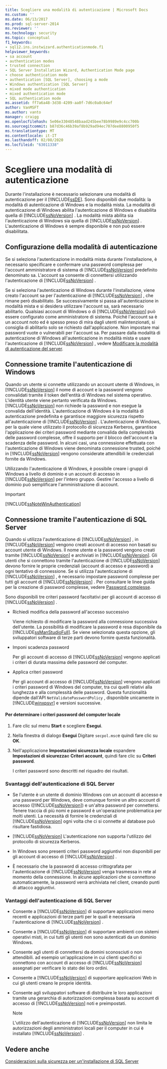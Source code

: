 ```yaml
---
title: Scegliere una modalità di autenticazione | Microsoft Docs
ms.custom: ''
ms.date: 06/13/2017
ms.prod: sql-server-2014
ms.reviewer: ''
ms.technology: security
ms.topic: conceptual
f1_keywords:
- sql12.ins.instwizard.authenticationmode.f1
helpviewer_keywords:
- sa account
- authentication modes
- trusted connection
- SQL Server Installation Wizard, Authentication Mode page
- choose authentication mode
- authentication [SQL Server], choosing a mode
- Windows authentication [SQL Server]
- mixed mode authentication
- mixed authentication mode
- SQL authentication mode
ms.assetid: ff7a6a48-3d38-4209-aa0f-7d6c0a8c64ef
author: VanMSFT
ms.author: vanto
manager: craigg
ms.openlocfilehash: 5e06e33048548baad245bee78b9989e9c4cc700b
ms.sourcegitcommit: b87d36c46b39af8b929ad94ec707dee8800950f5
ms.translationtype: MT
ms.contentlocale: it-IT
ms.lasthandoff: 02/08/2020
ms.locfileid: "63011338"
---
```

# <a name="choose-an-authentication-mode"></a>Scegliere una modalità di autenticazione
  Durante l'installazione è necessario selezionare una modalità di autenticazione per il [!INCLUDE[ssDE](../../includes/ssde-md.md)]. Sono disponibili due modalità: la modalità di autenticazione di Windows e la modalità mista. La modalità di autenticazione di Windows abilita l'autenticazione di Windows e disabilita quella di [!INCLUDE[ssNoVersion](../../includes/ssnoversion-md.md)] . La modalità mista abilita sia l'autenticazione di Windows sia quella di [!INCLUDE[ssNoVersion](../../includes/ssnoversion-md.md)] . L'autenticazione di Windows è sempre disponibile e non può essere disabilitata.  
  
## <a name="configuring-the-authentication-mode"></a>Configurazione della modalità di autenticazione  
 Se si seleziona l'autenticazione in modalità mista durante l'installazione, è necessario specificare e confermare una password complessa per l'account amministratore di sistema di [!INCLUDE[ssNoVersion](../../includes/ssnoversion-md.md)] predefinito denominato sa. L'account sa consente di connettersi utilizzando l'autenticazione di [!INCLUDE[ssNoVersion](../../includes/ssnoversion-md.md)] .  
  
 Se si seleziona l'autenticazione di Windows durante l'installazione, viene creato l'account sa per l'autenticazione di [!INCLUDE[ssNoVersion](../../includes/ssnoversion-md.md)] , che rimane però disabilitato. Se successivamente si passa all'autenticazione in modalità mista e si desidera utilizzare l'account sa, sarà necessario abilitarlo. Qualsiasi account di Windows o di [!INCLUDE[ssNoVersion](../../includes/ssnoversion-md.md)] può essere configurato come amministratore di sistema. Poiché l'account sa è un account noto ed è spesso preso di mira dagli utenti malintenzionati, si consiglia di abilitarlo solo se richiesto dall'applicazione. Non impostare mai password vuote o vulnerabili per l'account sa. Per passare dalla modalità di autenticazione di Windows all'autenticazione in modalità mista e usare l'autenticazione di [!INCLUDE[ssNoVersion](../../includes/ssnoversion-md.md)] , vedere [Modificare la modalità di autenticazione del server](../../database-engine/configure-windows/change-server-authentication-mode.md).  
  
## <a name="connecting-through-windows-authentication"></a>Connessione tramite l'autenticazione di Windows  
 Quando un utente si connette utilizzando un account utente di Windows, in [!INCLUDE[ssNoVersion](../../includes/ssnoversion-md.md)] il nome di account e la password vengono convalidati tramite il token dell'entità di Windows nel sistema operativo. L'identità utente viene pertanto verificata da Windows. [!INCLUDE[ssNoVersion](../../includes/ssnoversion-md.md)] non richiede la password e non esegue la convalida dell'identità. L'autenticazione di Windows è la modalità di autenticazione predefinita e garantisce maggiore sicurezza rispetto all'autenticazione di [!INCLUDE[ssNoVersion](../../includes/ssnoversion-md.md)] . L'autenticazione di Windows, per la quale viene utilizzato il protocollo di sicurezza Kerberos, garantisce l'applicazione dei criteri password mediante convalida della complessità delle password complesse, offre il supporto per il blocco dell'account e la scadenza delle password. In alcuni casi, una connessione effettuata con l'autenticazione di Windows viene denominata connessione trusted, poiché in [!INCLUDE[ssNoVersion](../../includes/ssnoversion-md.md)] vengono considerate attendibili le credenziali fornite da Windows.  
  
 Utilizzando l'autenticazione di Windows, è possibile creare i gruppi di Windows a livello di dominio e un account di accesso in [!INCLUDE[ssNoVersion](../../includes/ssnoversion-md.md)] per l'intero gruppo. Gestire l'accesso a livello di dominio può semplificare l'amministrazione di account.  
  
> [!IMPORTANT]  
>  [!INCLUDE[ssNoteWinAuthentication](../../includes/ssnotewinauthentication-md.md)]  
  
## <a name="connecting-through-sql-server-authentication"></a>Connessione tramite l'autenticazione di SQL Server  
 Quando si utilizza l'autenticazione di [!INCLUDE[ssNoVersion](../../includes/ssnoversion-md.md)] , in [!INCLUDE[ssNoVersion](../../includes/ssnoversion-md.md)] vengono creati account di accesso non basati su account utente di Windows. Il nome utente e la password vengono creati tramite [!INCLUDE[ssNoVersion](../../includes/ssnoversion-md.md)] e archiviati in [!INCLUDE[ssNoVersion](../../includes/ssnoversion-md.md)]. Gli utenti che si connettono tramite l'autenticazione di [!INCLUDE[ssNoVersion](../../includes/ssnoversion-md.md)] devono fornire le proprie credenziali (account di accesso e password) a ogni tentativo di connessione. Se si utilizza l'autenticazione di [!INCLUDE[ssNoVersion](../../includes/ssnoversion-md.md)] , è necessario impostare password complesse per tutti gli account di [!INCLUDE[ssNoVersion](../../includes/ssnoversion-md.md)] . Per consultare le linee guida per la creazione di password complesse, vedere [Password complesse](strong-passwords.md).  
  
 Sono disponibili tre criteri password facoltativi per gli account di accesso di [!INCLUDE[ssNoVersion](../../includes/ssnoversion-md.md)] .  
  
-   Richiedi modifica della password all'accesso successivo  
  
     Viene richiesto di modificare la password alla connessione successiva dell'utente. La possibilità di modificare la password è resa disponibile da [!INCLUDE[ssManStudioFull](../../includes/ssmanstudiofull-md.md)]. Se viene selezionata questa opzione, gli sviluppatori software di terze parti devono fornire questa funzionalità.  
  
-   Imponi scadenza password  
  
     Per gli account di accesso di [!INCLUDE[ssNoVersion](../../includes/ssnoversion-md.md)] vengono applicati i criteri di durata massima delle password del computer.  
  
-   Applica criteri password  
  
     Per gli account di accesso di [!INCLUDE[ssNoVersion](../../includes/ssnoversion-md.md)] vengono applicati i criteri password di Windows del computer, tra cui quelli relativi alla lunghezza e alla complessità delle password. Questa funzionalità dipende dall'API `NetValidatePasswordPolicy` , disponibile unicamente in [!INCLUDE[winxpsvr](../../includes/winxpsvr-md.md)] e versioni successive.  
  
#### <a name="to-determine-the-password-policies-of-the-local-computer"></a>Per determinare i criteri password del computer locale  
  
1.  Fare clic sul menu **Start** e scegliere **Esegui**.  
  
2.  Nella finestra di dialogo **Esegui** Digitare `secpol.msc`e quindi fare clic su **OK**.  
  
3.  Nell'applicazione **Impostazioni sicurezza locale** espandere **Impostazioni di sicurezza**e **Criteri account**, quindi fare clic su **Criteri password**.  
  
     I criteri password sono descritti nel riquadro dei risultati.  
  
### <a name="disadvantages-of-sql-server-authentication"></a>Svantaggi dell'autenticazione di SQL Server  
  
-   Se l'utente è un utente di dominio Windows con un account di accesso e una password per Windows, deve comunque fornire un altro account di accesso ([!INCLUDE[ssNoVersion](../../includes/ssnoversion-md.md)]) e un'altra password per connettersi. Tenere traccia di più nomi e password è un'operazione problematica per molti utenti. La necessità di fornire le credenziali di [!INCLUDE[ssNoVersion](../../includes/ssnoversion-md.md)] ogni volta che ci si connette al database può risultare fastidiosa.  
  
-   [!INCLUDE[ssNoVersion](../../includes/ssnoversion-md.md)] L'autenticazione non supporta l'utilizzo del protocollo di sicurezza Kerberos.  
  
-   In Windows sono presenti criteri password aggiuntivi non disponibili per gli account di accesso di [!INCLUDE[ssNoVersion](../../includes/ssnoversion-md.md)] .  
  
-   È necessario che la password di accesso crittografata per l'autenticazione di [!INCLUDE[ssNoVersion](../../includes/ssnoversion-md.md)] venga trasmessa in rete al momento della connessione. In alcune applicazioni che si connettono automaticamente, la password verrà archiviata nel client, creando punti di attacco aggiuntivi.  
  
### <a name="advantages-of-sql-server-authentication"></a>Vantaggi dell'autenticazione di SQL Server  
  
-   Consente a [!INCLUDE[ssNoVersion](../../includes/ssnoversion-md.md)] di supportare applicazioni meno recenti e applicazioni di terze parti per le quali è necessaria l'autenticazione di [!INCLUDE[ssNoVersion](../../includes/ssnoversion-md.md)] .  
  
-   Consente a [!INCLUDE[ssNoVersion](../../includes/ssnoversion-md.md)] di supportare ambienti con sistemi operativi misti, in cui tutti gli utenti non sono autenticati da un dominio Windows.  
  
-   Consente agli utenti di connettersi da domini sconosciuti o non attendibili. ad esempio un'applicazione in cui clienti specifici si connettono con account di accesso di [!INCLUDE[ssNoVersion](../../includes/ssnoversion-md.md)] assegnati per verificare lo stato dei loro ordini.  
  
-   Consente a [!INCLUDE[ssNoVersion](../../includes/ssnoversion-md.md)] di supportare applicazioni Web in cui gli utenti creano le proprie identità.  
  
-   Consente agli sviluppatori software di distribuire le loro applicazioni tramite una gerarchia di autorizzazioni complessa basata su account di accesso di [!INCLUDE[ssNoVersion](../../includes/ssnoversion-md.md)] noti e preimpostati.  
  
    > [!NOTE]  
    >  L'utilizzo dell'autenticazione di [!INCLUDE[ssNoVersion](../../includes/ssnoversion-md.md)] non limita le autorizzazioni degli amministratori locali per il computer in cui è installato [!INCLUDE[ssNoVersion](../../includes/ssnoversion-md.md)] .  
  
## <a name="see-also"></a>Vedere anche  
 [Considerazioni sulla sicurezza per un'installazione di SQL Server](../../sql-server/install/security-considerations-for-a-sql-server-installation.md)  
  
  
